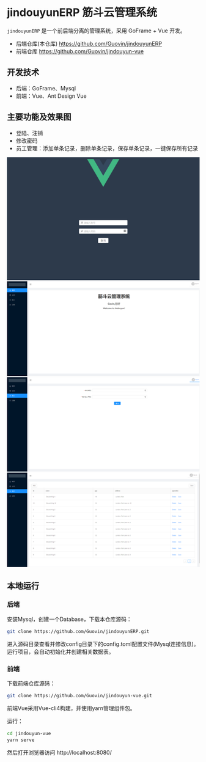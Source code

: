 # jindouyunERP 筋斗云管理系统

`jindouyunERP` 是一个前后端分离的管理系统，采用 GoFrame + Vue 开发。

- 后端仓库(本仓库) https://github.com/Guovin/jindouyunERP
- 前端仓库 https://github.com/Guovin/jindouyun-vue

## 开发技术

- 后端：GoFrame、Mysql
- 前端：Vue、Ant Design Vue

## 主要功能及效果图

- 登陆、注销
- 修改密码
- 员工管理：添加单条记录，删除单条记录，保存单条记录，一键保存所有记录

![login](images/login.png)
![main](images/main.png)
![password](images/password.png)
![staff](images/staff.png)

## 本地运行

### 后端

安装Mysql，创建一个Database，下载本仓库源码：
```bash
git clone https://github.com/Guovin/jindouyunERP.git
```

进入源码目录查看并修改config目录下的config.toml配置文件(Mysql连接信息)。
运行项目，会自动初始化并创建相关数据表。

### 前端

下载前端仓库源码：
```bash
git clone https://github.com/Guovin/jindouyun-vue.git
```

前端Vue采用Vue-cli4构建，并使用yarn管理组件包。

运行：
```bash
cd jindouyun-vue
yarn serve
```

然后打开浏览器访问 http://localhost:8080/